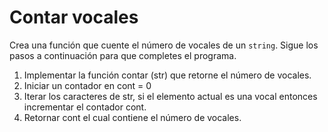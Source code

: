 # Contar vocales

Crea una función que cuente el número de vocales de un `string`.
Sigue los pasos a continuación para que completes el programa.

1. Implementar la función contar (str) que retorne el número de vocales.  
2. Iniciar un contador en cont = 0
3. Iterar los caracteres de str, si el elemento actual es una vocal entonces
  incrementar el contador cont.  
4. Retornar cont el cual contiene el número de vocales.   
